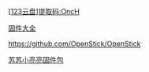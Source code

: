 [[123云盘\]提取码:OncH](https://www.123pan.com/s/F7vrVv-jK75d)

 [固件大全](https://punguin-web3.pages.dev/)

https://github.com/OpenStick/OpenStick

[苏苏小亮亮固件包](https://www.kancloud.cn/a813630449/ufi_car/2779674)